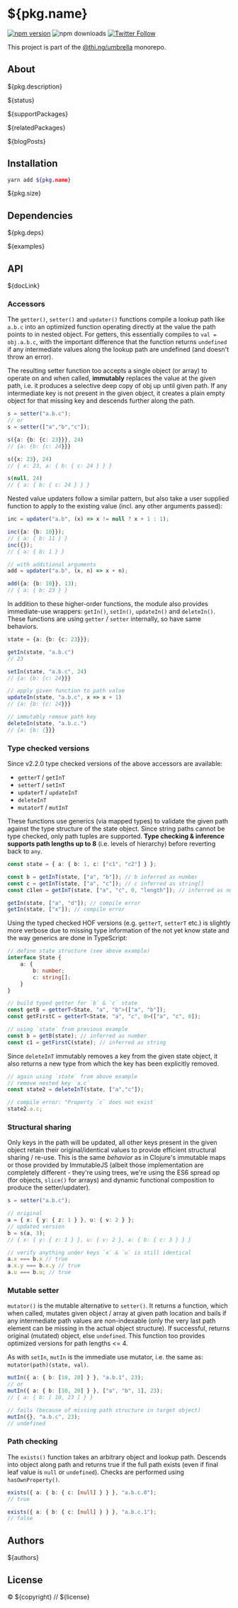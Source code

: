 # ${pkg.name}

[![npm version](https://img.shields.io/npm/v/${pkg.name}.svg)](https://www.npmjs.com/package/${pkg.name})
![npm downloads](https://img.shields.io/npm/dm/${pkg.name}.svg)
[![Twitter Follow](https://img.shields.io/twitter/follow/thing_umbrella.svg?style=flat-square&label=twitter)](https://twitter.com/thing_umbrella)

This project is part of the
[@thi.ng/umbrella](https://github.com/thi-ng/umbrella/) monorepo.

<!-- TOC -->

## About

${pkg.description}

${status}

${supportPackages}

${relatedPackages}

${blogPosts}

## Installation

```bash
yarn add ${pkg.name}
```

${pkg.size}

## Dependencies

${pkg.deps}

${examples}

## API

${docLink}

### Accessors

The `getter()`, `setter()` and `updater()` functions compile a lookup
path like `a.b.c` into an optimized function operating directly at the
value the path points to in nested object. For getters, this essentially
compiles to `val = obj.a.b.c`, with the important difference that the
function returns `undefined` if any intermediate values along the lookup
path are undefined (and doesn't throw an error).

The resulting setter function too accepts a single object (or array) to
operate on and when called, **immutably** replaces the value at the
given path, i.e. it produces a selective deep copy of obj up until given
path. If any intermediate key is not present in the given object, it
creates a plain empty object for that missing key and descends further
along the path.

```ts
s = setter("a.b.c");
// or
s = setter(["a","b","c"]);

s({a: {b: {c: 23}}}, 24)
// {a: {b: {c: 24}}}

s({x: 23}, 24)
// { x: 23, a: { b: { c: 24 } } }

s(null, 24)
// { a: { b: { c: 24 } } }
```

Nested value updaters follow a similar pattern, but also take a user
supplied function to apply to the existing value (incl. any other
arguments passed):

```ts
inc = updater("a.b", (x) => x != null ? x + 1 : 1);

inc({a: {b: 10}});
// { a: { b: 11 } }
inc({});
// { a: { b: 1 } }

// with additional arguments
add = updater("a.b", (x, n) => x + n);

add({a: {b: 10}}, 13);
// { a: { b: 23 } }
```

In addition to these higher-order functions, the module also provides
immediate-use wrappers: `getIn()`, `setIn()`, `updateIn()` and
`deleteIn()`. These functions are using `getter` / `setter` internally,
so have same behaviors.

```ts
state = {a: {b: {c: 23}}};

getIn(state, "a.b.c")
// 23

setIn(state, "a.b.c", 24)
// {a: {b: {c: 24}}}

// apply given function to path value
updateIn(state, "a.b.c", x => x + 1)
// {a: {b: {c: 24}}}

// immutably remove path key
deleteIn(state, "a.b.c.")
// {a: {b: {}}}
```

### Type checked versions

Since v2.2.0 type checked versions of the above accessors are available:

- `getterT` / `getInT`
- `setterT` / `setInT`
- `updaterT` / `updateInT`
- `deleteInT`
- `mutatorT` / `mutInT`

These functions use generics (via mapped types) to validate the given
path against the type structure of the state object. Since string paths
cannot be type checked, only path tuples are supported. **Type checking &
inference supports path lengths up to 8** (i.e. levels of
hierarchy) before reverting back to `any`.

```ts
const state = { a: { b: 1, c: ["c1", "c2"] } };

const b = getInT(state, ["a", "b"]); // b inferred as number
const c = getInT(state, ["a", "c"]); // c inferred as string[]
const c1len = getInT(state, ["a", "c", 0, "length"]); // inferred as number

getIn(state, ["a", "d"]); // compile error
getIn(state, ["x"]); // compile error
```

Using the typed checked HOF versions (e.g. `getterT`, `setterT` etc.) is
slightly more verbose due to missing type information of the not yet
know state and the way generics are done in TypeScript:

```ts
// define state structure (see above example)
interface State {
    a: {
        b: number;
        c: string[];
    }
}

// build typed getter for `b` & `c` state
const getB = getterT<State, "a", "b">(["a", "b"]);
const getFirstC = getterT<State, "a", "c", 0>(["a", "c", 0]);

// using `state` from previous example
const b = getB(state); // inferred as number
const c1 = getFirstC(state); // inferred as string
```

Since `deleteInT` immutably removes a key from the given state object, it also returns a new type from which the key has been explicitly removed.

```ts
// again using `state` from above example
// remove nested key `a.c`
const state2 = deleteInT(state, ["a","c"]);

// compile error: "Property `c` does not exist`
state2.a.c;
```

### Structural sharing

Only keys in the path will be updated, all other keys present in the
given object retain their original/identical values to provide efficient
structural sharing / re-use. This is the same *behavior* as in Clojure's
immutable maps or those provided by ImmutableJS (albeit those
implementation are completely different - they're using trees, we're
using the ES6 spread op (for objects, `slice()` for arrays) and dynamic
functional composition to produce the setter/updater).

```ts
s = setter("a.b.c");

// original
a = { x: { y: { z: 1 } }, u: { v: 2 } };
// updated version
b = s(a, 3);
// { x: { y: { z: 1 } }, u: { v: 2 }, a: { b: { c: 3 } } }

// verify anything under keys `x` & `u` is still identical
a.x === b.x // true
a.x.y === b.x.y // true
a.u === b.u; // true
```

### Mutable setter

`mutator()` is the mutable alternative to `setter()`. It returns a
function, which when called, mutates given object / array at given path
location and bails if any intermediate path values are non-indexable
(only the very last path element can be missing in the actual object
structure). If successful, returns original (mutated) object, else
`undefined`. This function too provides optimized versions for path
lengths <= 4.

As with `setIn`, `mutIn` is the immediate use mutator, i.e. the same as:
`mutator(path)(state, val)`.

```ts
mutIn({ a: { b: [10, 20] } }, "a.b.1", 23);
// or
mutIn({ a: { b: [10, 20] } }, ["a", "b", 1], 23);
// { a: { b: [ 10, 23 ] } }

// fails (because of missing path structure in target object)
mutIn({}, "a.b.c", 23);
// undefined
```

### Path checking

The `exists()` function takes an arbitrary object and lookup path.
Descends into object along path and returns true if the full path exists
(even if final leaf value is `null` or `undefined`). Checks are
performed using `hasOwnProperty()`.

```ts
exists({ a: { b: { c: [null] } } }, "a.b.c.0");
// true

exists({ a: { b: { c: [null] } } }, "a.b.c.1");
// false
```

## Authors

${authors}

## License

&copy; ${copyright} // ${license}
